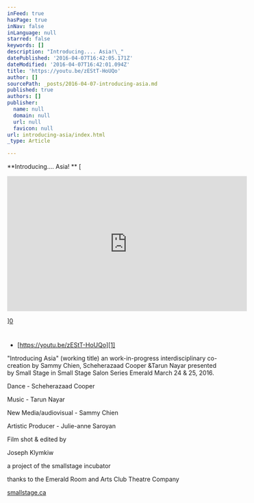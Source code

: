 ```yaml
---
inFeed: true
hasPage: true
inNav: false
inLanguage: null
starred: false
keywords: []
description: "Introducing.... Asia!\_"
datePublished: '2016-04-07T16:42:05.171Z'
dateModified: '2016-04-07T16:42:01.094Z'
title: 'https://youtu.be/zEStT-HoUQo'
author: []
sourcePath: _posts/2016-04-07-introducing-asia.md
published: true
authors: []
publisher:
  name: null
  domain: null
  url: null
  favicon: null
url: introducing-asia/index.html
_type: Article

---
```

**Introducing.... Asia! **
[

<iframe width=" 560" height="315" src="https://www.youtube.com/embed/zEStT-HoUQo" frameborder="0" allowfullscreen="" style="">"</iframe>

][0]

# 

* [https://youtu.be/zEStT-HoUQo][1]

"Introducing Asia" (working title) an work-in-progress interdisciplinary co-creation by Sammy Chien, Scheherazaad Cooper &Tarun Nayar presented by Small Stage in Small Stage Salon Series Emerald‬ March 24 & 25, 2016\. 

Dance - Scheherazaad Cooper

Music - Tarun Nayar

New Media/audiovisual - Sammy Chien

Artistic Producer - Julie-anne Saroyan

Film shot & edited by 

Joseph Klymkiw

a project of the smallstage incubator 

thanks to the Emerald Room and Arts Club Theatre Company  

[smallstage.ca][2]

  


[0]: href
[1]: https://youtu.be/zEStT-HoUQo
[2]: http://smallstage.ca/